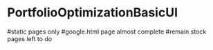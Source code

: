 # PortfolioOptimizationBasicUI
#static pages only
#google.html page almost complete
#remain stock pages left to do 
